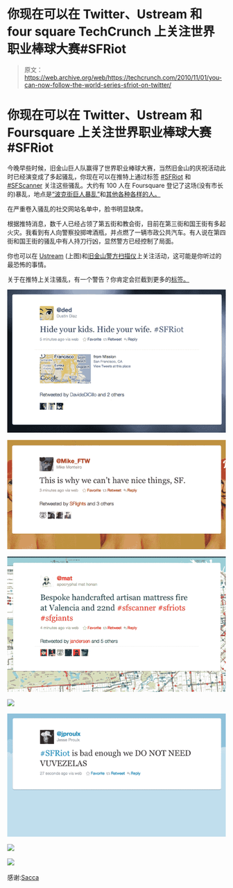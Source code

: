# 你现在可以在 Twitter、Ustream 和 four square TechCrunch 上关注世界职业棒球大赛#SFRiot

> 原文：<https://web.archive.org/web/https://techcrunch.com/2010/11/01/you-can-now-follow-the-world-series-sfriot-on-twitter/>

# 你现在可以在 Twitter、Ustream 和 Foursquare 上关注世界职业棒球大赛#SFRiot

今晚早些时候，旧金山巨人队赢得了世界职业棒球大赛，当然旧金山的庆祝活动此时已经演变成了多起骚乱，你现在可以在推特上通过标签 [#SFRiot](https://web.archive.org/web/20221006220408/http://search.twitter.com/search?q=%23sfriot) 和 [#SFScanner](https://web.archive.org/web/20221006220408/http://search.twitter.com/search?q=%23sfscanner) 关注这些骚乱。大约有 100 人在 Foursquare 登记了这场(没有市长的)暴乱，地点是[“波克街巨人暴乱”](https://web.archive.org/web/20221006220408/http://foursquare.com/venue/11946711)和[其他各种各样的人。](https://web.archive.org/web/20221006220408/http://foursquare.com/search?q=riot&x=0&y=0)

在严重卷入骚乱的社交网站名单中，脸书明显缺席。

根据推特消息，数千人已经占领了第五街和教会街，目前在第三街和国王街有多起火灾。我看到有人向警察投掷啤酒瓶，并点燃了一辆市政公共汽车。有人说在第四街和国王街的骚乱中有人持刀行凶，显然警方已经控制了局面。

你也可以在 [Ustream](https://web.archive.org/web/20221006220408/http://ustream.com/) (上图)和[旧金山警方扫描仪](https://web.archive.org/web/20221006220408/http://somafm.com/sfscanner.pls)上关注活动，这可能是你听过的最恐怖的事情。

关于在推特上关注骚乱，有一个警告？你肯定会拦截到更多的[标签。](https://web.archive.org/web/20221006220408/http://search.twitter.com/search?q=%23sfriots)

![](img/5c5c52c4acc62b544534337125bfc75e.png)

[](https://web.archive.org/web/20221006220408/https://beta.techcrunch.com/wp-content/uploads/2010/11/screen-shot-2010-11-01-at-11-21-49-pm.png)

![](img/8f85e93afb1b7795eb733ff61d2eb1a3.png)

![](img/99128d64a96f778c9c9fad9782ab690a.png)

![](img/102afb2dbbfaf39f5146aae358bb2950.png)

![](img/e5156beb322fe7497429dc79a4b5a0d3.png)

[](https://web.archive.org/web/20221006220408/https://beta.techcrunch.com/wp-content/uploads/2010/11/screen-shot-2010-11-01-at-11-27-43-pm.png)

![](img/8be7f8d3426382bca3251f5cc4517cbc.png)

[](https://web.archive.org/web/20221006220408/https://beta.techcrunch.com/wp-content/uploads/2010/11/screen-shot-2010-11-02-at-12-12-08-am.png)

[![](img/56611898c380aa2fd363acdb658ed123.png)](https://web.archive.org/web/20221006220408/https://beta.techcrunch.com/wp-content/uploads/2010/11/screen-shot-2010-11-02-at-12-12-08-am.png)

感谢:[Sacca](https://web.archive.org/web/20221006220408/http://twitter.com/sacca)